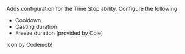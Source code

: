 Adds configuration for the Time Stop ability.
Configure the following:
* Cooldown
* Casting duration
* Freeze duration (provided by Cole)

Icon by Codemob!